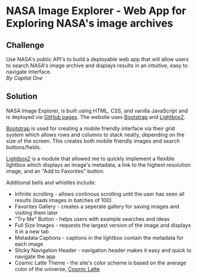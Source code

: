 # NASA Image Explorer - Web App for Exploring NASA's image archives

## Challenge
Use NASA's public API's to build a deployable web app that will allow users to search NASA's image archive and displays results in an intuitive, easy to navigate interface.   
*By Capital One*

## Solution
NASA Image Explorer, is built using HTML, CSS, and vanilla JavaScript and is deployed via [GitHub pages](https://nalingaddis.github.io). The website uses [Bootstrap](https://getbootstrap.com/) and [Lightbox2](https://lokeshdhakar.com/projects/lightbox2). 
   
[Bootstrap](https://getbootstrap.com/) is used for creating a mobile friendly interface via their grid system which allows rows and columns to stack neatly, depending on the size of the screen. This creates both mobile friendly images and search buttons/fields.
   
[Lightbox2](https://lokeshdhakar.com/projects/lightbox2) is a module that allowed me to quickly implement a flexible lightbox which displays an image's metadata, a link to the highest resolution image, and an "Add to Favorites" button.  

Additional bells and whistles include:
* Infinite scrolling - allows continous scrolling until the user has seen all results (loads images in batches of 100)
* Favorites Gallery - creates a seperate gallery for saving images and visiting them later
* "Try Me" Button - helps users with example searches and ideas
* Full Size Images - requests the largest version of the image and displays it in a new tab
* Metadata Captions - captions in the lightbox contain the metadata for each image
* Sticky Navigation Header - navigation header makes it easy and quick to navigate the app
* Cosmic Latte Theme - the site's color scheme is based on the average color of the universe, [Cosmic Latte](https://apod.nasa.gov/apod/ap091101.html)

